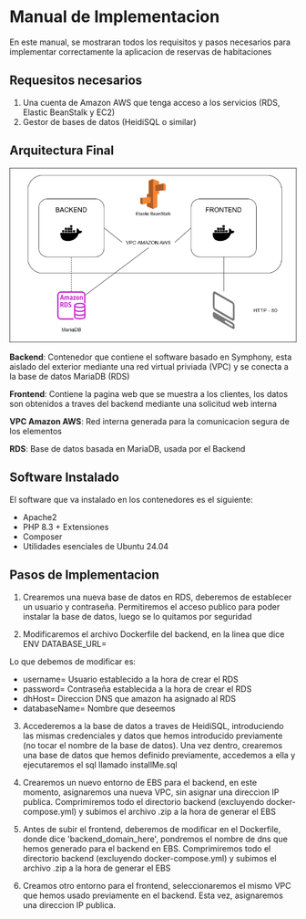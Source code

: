 
# Manual de Implementacion

En este manual, se mostraran todos los requisitos y pasos necesarios para implementar correctamente la aplicacion de reservas de habitaciones

## Requesitos necesarios
1. Una cuenta de Amazon AWS que tenga acceso a los servicios (RDS, Elastic BeanStalk y EC2)
2. Gestor de bases de datos (HeidiSQL o similar)

## Arquitectura Final
![Diagrama_AWS_EBS_RDS](https://raw.githubusercontent.com/zheanel/DockerConfiguration/refs/heads/main/EntregaAwsEBS/Readme-data/estructura.png)

**Backend**: Contenedor que contiene el software basado en Symphony, esta aislado del exterior mediante una red virtual priviada (VPC) y se conecta a la base de datos MariaDB (RDS)

**Frontend**: Contiene la pagina web que se muestra a los clientes, los datos son obtenidos a traves del backend mediante una solicitud web interna

**VPC Amazon AWS**: Red interna generada para la comunicacion segura de los elementos

**RDS**: Base de datos basada en MariaDB, usada por el Backend

## Software Instalado

El software que va instalado en los contenedores es el siguiente:
* Apache2
* PHP 8.3 + Extensiones
* Composer
* Utilidades esenciales de Ubuntu 24.04

## Pasos de Implementacion

1. Crearemos una nueva base de datos en RDS, deberemos de establecer un usuario y contraseña. Permitiremos el acceso publico para poder instalar la base de datos, luego se lo quitamos por seguridad

2. Modificaremos el archivo Dockerfile del backend, en la linea que dice ENV DATABASE_URL=

Lo que debemos de modificar es:
- username= Usuario establecido a la hora de crear el RDS
- password= Contraseña establecida a la hora de crear el RDS
- dhHost= Direccion DNS que amazon ha asignado al RDS
- databaseName= Nombre que deseemos

3. Accederemos a la base de datos a traves de HeidiSQL, introduciendo las mismas credenciales y datos que hemos introducido previamente (no tocar el nombre de la base de datos). Una vez dentro, crearemos una base de datos que hemos definido previamente, accedemos a ella y ejecutaremos el sql llamado installMe.sql

4. Crearemos un nuevo entorno de EBS para el backend, en este momento, asignaremos una nueva VPC, sin asignar una direccion IP publica. Comprimiremos todo el directorio backend (excluyendo docker-compose.yml) y subimos el archivo .zip a la hora de generar el EBS

5. Antes de subir el frontend, deberemos de modificar en el Dockerfile, donde dice 'backend_domain_here', pondremos el nombre de dns que hemos generado para el backend en EBS. Comprimiremos todo el directorio backend (excluyendo docker-compose.yml) y subimos el archivo .zip a la hora de generar el EBS

6. Creamos otro entorno para el frontend, seleccionaremos el mismo VPC que hemos usado previamente en el backend. Esta vez, asignaremos una direccion IP publica.
